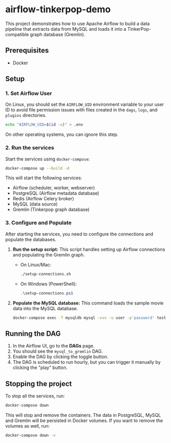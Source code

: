 # airflow-tinkerpop-demo

This project demonstrates how to use Apache Airflow to build a data pipeline that extracts data from MySQL and loads it into a TinkerPop-compatible graph database (Gremlin).

## Prerequisites

- Docker

## Setup

### 1. Set Airflow User

On Linux, you should set the `AIRFLOW_UID` environment variable to your user ID to avoid file permission issues with files created in the `dags`, `logs`, and `plugins` directories.

```bash
echo "AIRFLOW_UID=$(id -u)" > .env
```

On other operating systems, you can ignore this step.

### 2. Run the services

Start the services using `docker-compose`:

```bash
docker-compose up --build -d
```

This will start the following services:
- Airflow (scheduler, worker, webserver)
- PostgreSQL (Airflow metadata database)
- Redis (Airflow Celery broker)
- MySQL (data source)
- Gremlin (Tinkerpop graph database)

### 3. Configure and Populate

After starting the services, you need to configure the connections and populate the databases.

1.  **Run the setup script:**
    This script handles setting up Airflow connections and populating the Gremlin graph.

    - On Linux/Mac:
      ```bash
      ./setup-connections.sh
      ```
    - On Windows (PowerShell):
      ```powershell
      .\setup-connections.ps1
      ```

2.  **Populate the MySQL database:**
    This command loads the sample movie data into the MySQL database.
    ```bash
    docker-compose exec -T mysqldb mysql -vvv -u user -p'password' test_db < sql/movies.sql
    ```

## Running the DAG

1. In the Airflow UI, go to the **DAGs** page.
2. You should see the `mysql_to_gremlin` DAG.
3. Enable the DAG by clicking the toggle button.
4. The DAG is scheduled to run hourly, but you can trigger it manually by clicking the "play" button.

## Stopping the project

To stop all the services, run:

```bash
docker-compose down
```

This will stop and remove the containers. The data in PostgreSQL, MySQL and Gremlin will be persisted in Docker volumes.
If you want to remove the volumes as well, run:
```bash
docker-compose down -v
```